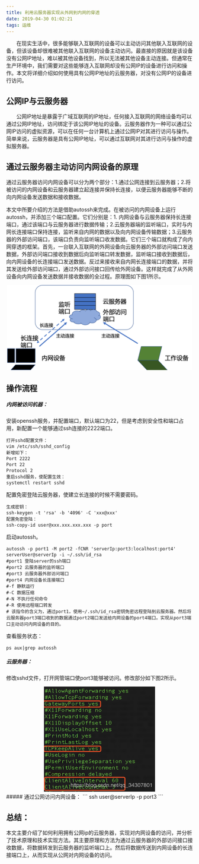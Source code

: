 ```yaml
---
title: 利用云服务器实现从外网到内网的穿透
date: 2019-04-30 01:02:21
tags: 运维
---
```

&#160;&#160;&#160;&#160;&#160;&#160;
在现实生活中，很多能够联入互联网的设备可以主动访问其他联入互联网的设备，但该设备却很难被其他联入互联网的设备主动访问。最直接的原因就是该设备没有公网IP地址，难以被其他设备找到，所以无法被其他设备主动连接。但通常在生产环境中，我们需要对这些能够连入互联网却没有公网IP的设备进行访问和操作。本文将详细介绍如何使用具有公网IP地址的云服务器，对没有公网IP的设备进行访问。

## 公网IP与云服务器
&#160;&#160;&#160;&#160;&#160;&#160;
公网IP地址是暴露于广域互联网的IP地址，任何接入互联网的网络设备均可以通过公网IP地址，访问绑定于该公网IP地址的设备。云服务器作为一种可以通过公网IP访问的虚拟资源，可以在任何一台计算机上通过公网IP对其进行访问与操作。简单来说，云服务器是具有公网IP地址，可以通过互联网对其进行访问与操作的虚拟服务器。

## 通过云服务器主动访问内网设备的原理
通过云服务器访问内网设备可以分为两个部分：1.通过公网连接到云服务器；2.将被访问的内网设备和云服务器建立起连接并保持长连接，以便云服务器能够不断的向内网设备发送数据和接收数据。
<!--more-->
本文中所要介绍的方法是借助autossh来完成。在被访问的内网设备上运行autossh，并添加三个端口配置。它们分别是：1. 内网设备与云服务器保持长连接端口，通过该端口与云服务器进行数据传输；2.云服务器端的监听端口，实时与内网长连接端口保持连接，监听来自内网的数据以及向内网设备传输数据；3.云服务器的外部访问端口，该端口负责向监听端口收发数据。它们三个端口就构成了向内网穿透的框架。首先，一台联入互联网的外网设备向云服务器的外部访问端口发送数据，外部访问端口接收到数据后向监听端口转发数据，监听端口接收到数据后，向内网设备的长连接端口发送数据。反过来接收来自内网长连接端口的数据，并将其发送给外部访问端口，通过外部访问接口回传给外网设备。这样就完成了从外网设备向内网设备发送数据并接收数据的全过程。原理图如下图1所示。
<div align=center>
<img src="https://github.com/x-d-y/blog/blob/master/source/_posts/%E4%BD%BF%E7%94%A8%E4%BA%91%E6%9C%8D%E5%8A%A1%E5%99%A8%E8%AE%BF%E9%97%AE%E5%86%85%E7%BD%91%E8%AE%BE%E5%A4%87/autossh.png?raw=true" width = "500" >
</div>

## 操作流程
##### 内网被访问机器：
安装openssh服务，并配置端口，默认端口为22，但是考虑到安全性和端口占用，新配置一个能够通过ssh连接的2222端口。
```
打开sshd配置文件：
vim /etc/ssh/sshd_config
新增如下：
Port 2222
Port 22
Protocol 2
重启sshd服务，使配置生效：
systemctl restart sshd
```
配置免密登陆云服务器，使建立长连接的时候不需要密码。
```
生成密钥：
ssh-keygen -t 'rsa' -b '4096' -C 'xxx@xxx'
配置免密登陆：
ssh-copy-id user@xxx.xxx.xxx.xxx -p port
```
启动autossh。
```
autossh -p port1 -M port2 -fCNR 'serverIp:port3:localhost:port4' serverUser@serverIp -i ~/.ssh/id_rsa
#port1 登陆server的ssh端口
#port2 云服务器的监听端口
#port3 云服务器外部访问端口
#port4 内网设备长连接端口
#-f 静默运行
#-C 数据压缩
#-N 不执行任何命令
#-R 使用远程端口转发
# 该指令的含义为，通过port1，使用~/.ssh/id_rsa密钥免密远程登陆到云服务器。然后将云服务器port3端口收到的数据通过port2端口发送给内网设备的port4端口。实现从port3端口主动访问内网设备的目的。
```
查看服务状态：
```
ps aux|grep autossh
```
##### 云服务器：
修改sshd文件，打开网管端口使port3能够被访问。修改部分如下图2所示。
<div align=center>
 <img src="https://github.com/x-d-y/blog/blob/master/source/_posts/%E4%BD%BF%E7%94%A8%E4%BA%91%E6%9C%8D%E5%8A%A1%E5%99%A8%E8%AE%BF%E9%97%AE%E5%86%85%E7%BD%91%E8%AE%BE%E5%A4%87/autossh_server.png?raw=true" width = 300>
</div>
##### 通过公网访问内网设备：
```
ssh user@serverIp -p port3
```

## 总结：
本文主要介绍了如何利用拥有公网ip的云服务器，实现对内网设备的访问，并分析了技术原理和技术实现方法。其主要原理和方法为通过云服务器的外部访问接口接收数据，将数据转发到云服务器的监听端口上。然后将数据传送到内网设备的长连接端口上，从而实现从公网对内网设备的访问。



